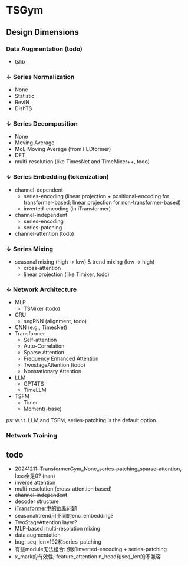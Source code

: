 # TSGym

## Design Dimensions

### Data Augmentation (todo)
- tslib

### ↓ Series Normalization
- None
- Statistic
- RevIN
- DishTS

### ↓ Series Decomposition
- None
- Moving Average
- MoE Moving Average (from FEDformer)
- DFT
- multi-resolution (like TimesNet and TimeMixer++, todo)

### ↓ Series Embedding (tokenization)
- channel-dependent
    - series-encoding (linear projection + positional-encoding for transformer-based; linear projection for non-transformer-based)
    - inverted-encoding (in iTransformer)
- channel-independent
    - series-encoding
    - series-patching
- channel-attention (todo)

### ↓ Series Mixing
- seasonal mixing (high -> low) & trend mixing (low -> high)
    - cross-attention
    - linear projection (like Timixer, todo) 

### ↓ Network Architecture
- MLP
    - TSMixer (todo)
- GRU
    - segRNN (alignment, todo)
- CNN (e.g., TimesNet)
- Transformer
    - Self-attention
    - Auto-Correlation
    - Sparse Attention
    - Frequency Enhanced Attention
    - TwostageAttention (todo)
    - Nonstationary Attention
- LLM
    - GPT4TS
    - TimeLLM
- TSFM
    - Timer
    - Moment(-base)
    
ps: w.r.t. LLM and TSFM, series-patching is the default option.

### Network Training

## todo
- <del>20241211: TransformerGym_None_series-patching_sparse-attention, loss全是0? (nan)</del>
- inverse attention
- <del>multi-resolution (cross-attention based)</del>
- <del>channel-independent</del>
- decoder structure
- [iTransformer中的截断问题](https://github.com/thuml/Time-Series-Library/blob/cdf8f0c3c5e79c1e8152e71dc35009ae46a6a920/models/iTransformer.py#L101C60-L101C70)
- seasonal/trend用不同的enc_embedding?
- TwoStageAttention layer?
- MLP-based multi-resolution mixing
- data augmentation
- bug: seq_len=192和series-patching
- 有些module无法组合: 例如inverted-encoding + series-patching
- x_mark的有效性; feature_attention n_head和seq_len的不兼容
